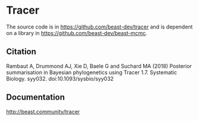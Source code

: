 # Tracer

The source code is in https://github.com/beast-dev/tracer 
and is dependent on a library in https://github.com/beast-dev/beast-mcmc.

## Citation

Rambaut A, Drummond AJ, Xie D, Baele G and Suchard MA (2018) Posterior summarisation in Bayesian phylogenetics using Tracer 1.7. Systematic Biology. syy032. doi:10.1093/sysbio/syy032

## Documentation

http://beast.community/tracer
